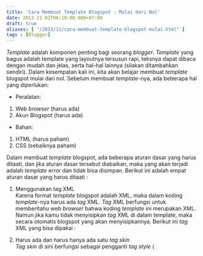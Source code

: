 ```yaml
---
title: 'Cara Membuat Template Blogspot : Mulai dari Nol'
date: 2013-11-02T06:10:00.000+07:00
draft: true
aliases: [ "/2013/11/cara-membuat-template-blogspot-mulai.html" ]
tags : [Blogger]
---
```


_Template_ adalah komponen penting bagi seorang _blogger_. _Template_ yang bagus adalah template yang layoutnya tersusun rapi, teksnya dapat dibaca dengan mudah dan jelas, serta hal-hal lainnya (silakan ditambahkan sendiri). Dalam kesempatan kali ini, kita akan belajar membuat _template_ blogspot mulai dari nol. Sebelum membuat _template_\-nya, ada beberapa hal yang diperlukan:  

*   Peralatan:

1.  Web _browser_ (harus ada)
2.  Akun Blogspot (harus ada)

*   Bahan:

1.  HTML (harus paham)
2.  CSS (sebaiknya paham)

Dalam membuat _template_ blogspot, ada beberapa aturan dasar yang harus ditaati, dan jika aturan dasar tersebut diabaikan, maka yang akan terjadi adalah _template_ error dan tidak bisa disimpan. Berikut ini adalah empat aturan dasar yang harus ditaati :  

1.  Menggunakan tag XML  
    Karena format _template_ blogspot adalah XML, maka dalam koding _template_\-nya harus ada _tag_ XML. _Tag_ XML berfungsi untuk memberitahu web _browser_ bahwa koding _template_ ini merupakan XML. Namun jika kamu tidak menyisipkan _tag_ XML di dalam template, maka secara otomatis blogspot yang akan menyisipkannya. Berikut ini _tag_ XML yang bisa dipakai :  
      
    <?xml version="1.0" encoding="UTF-8" ?>
  
3.  Harus ada dan harus hanya ada satu _tag skin_  
    _Tag skin_ di sini berfungsi sebagai pengganti _tag_ _style_ (<style>). _Tag style_ berguna untuk memberi tahu web _browser_ bahwa koding CSS ada di dalamnya, di dalam _tag style_. Penyisipan _tag skin_ sama seperti _tag style_, yaitu di dalam _tag head_ (<head>). _Tag skin_ yang digunakan di _template_ blogspot harus seperti di bawah ini :  
      
    <b:skin><!\[CDATA\[ \]\]></b:skin>
  
Kesalahan yang muncul jika _tag skin_ tidak disisipkan ke dalam _template_:  
_There should be one and only one skin in the template, and we found_: 0  
  
11.  Harus ada minimal satu _tag section_
_Tag section_ hampir sama fungsinya dengan _tag div_ (<div>). Di _tag section_ ini, kamu bisa mengetik apa pun yang ingin kamu tampilkan di halaman blog kamu. _Tag section_ ini disisipkan di dalam _tag body_ (<body>). _Tag section_ harus diketik seperti ini :  
  
<b:section/>  
  
Jika tidak ada satu _tag section_ di _template_\-nya, maka akan muncul pemberitahuan seperti ini:  
_We did not find any section in your template. A template must have at least one b:section tag_.  
  
28.  Salah satu _tag setion_ harus memiliki atribut id  
    Masih berkaitan dengan _tag section_ di atas. Atribut id (identitas) ini digunakan untuk memanggil _style_ dan menerapkan _style_ tersebut pada _tag section_. Dalam hal ini, minimal harus ada satu _tag section_ yang memiliki atribut id. Untuk nama id terserah pada kamu, mau diberi nama apa. Contoh _tag section_ yang beratribut id :  
      
    <b:section id="nama\_id" />  
      
    Kesalahan karena tidak ada ada _tag section_ yang ber-id, maka akan muncul pemberi tahuan seperti ini:  
    _One of the sections is missing the required id attribute. Every section should have a unique id._

Dengan mematuhi empat syarat ini, maka, _template_ kamu sudah bisa disimpan dan dilihat di halaman awal blogmu. Aturan membuat _template_ di atas dapat diringkas sebagai berikut:  
  
<?xml version="1.0" encoding="UTF-8" ?>  
<html>  
<head>  
   <b:skin><!\[CDATA\[ \]\]></b:skin>  
</head>  
<body>  
   <b:section id='nama\_id'/>  
</body>  
</html>  
  
Gambar di bawah tersebut adalah koding dan tampilan yang muncul jika koding diatas disimpan sebagai _template_ blogspot. Gambar _blank page_.  
  

[![](http://4.bp.blogspot.com/-ncxrDZnvT-U/UnQmvd-YkCI/AAAAAAAAEZc/1XvO0zB1N8Y/s320/eru.web.id+cara+membuat+template1.png)](http://4.bp.blogspot.com/-ncxrDZnvT-U/UnQmvd-YkCI/AAAAAAAAEZc/1XvO0zB1N8Y/s1600/eru.web.id+cara+membuat+template1.png)

  

[![](http://1.bp.blogspot.com/-3b4cXLyRJwg/UnQk9EBnTiI/AAAAAAAAEZQ/eK4hssberGM/s320/eru.web.id+cara+membuat+template.png)](http://1.bp.blogspot.com/-3b4cXLyRJwg/UnQk9EBnTiI/AAAAAAAAEZQ/eK4hssberGM/s1600/eru.web.id+cara+membuat+template.png)

Belum percaya? cobalah.  
  
Jadi, jika kamu sudah punya koding _template_ dengan format html. Silakan masukkan ke dalam koding di atas. Masukkan _style_ (CSS)-nya ke dalam <b:skin><!\[CDATA\[ style (CSS) \]\]></b:skin>dan kontennya ke dalam <body> konten </body>.  
  
Di bawah ini adalah contoh sederhananya:  
  
<?xml version="1.0" encoding="UTF-8" ?>  
<html>  
<head>  
  <b:skin><!\[CDATA\[  
    body {  
    margin: 0 auto;  
    background-image: linear-gradient(lightblue 10%, white 80%, darkgreen 4%);  
    height: 100vh;  
    }  
  \]\]></b:skin>  
</head>  
<body>  
  <b:section id='nama\_id'/>  
</body>  
</html>  
  
Tampilan dari koding di atas:  
  

[![](http://2.bp.blogspot.com/-ePUPvgUeeks/UnQyisYLJ4I/AAAAAAAAEZs/g1p4j1sUT7w/s1600/eru.web.id+cara+membuat+template2.png)](http://2.bp.blogspot.com/-ePUPvgUeeks/UnQyisYLJ4I/AAAAAAAAEZs/g1p4j1sUT7w/s1600/eru.web.id+cara+membuat+template2.png)

  
  
Sekian, terima kasih.  
Semoga bermanfaat.
